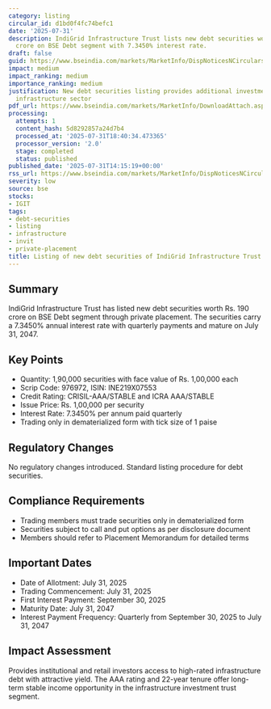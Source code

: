 ```yaml
---
category: listing
circular_id: d1bd0f4fc74befc1
date: '2025-07-31'
description: IndiGrid Infrastructure Trust lists new debt securities worth Rs. 190
  crore on BSE Debt segment with 7.3450% interest rate.
draft: false
guid: https://www.bseindia.com/markets/MarketInfo/DispNoticesNCirculars.aspx?Noticeid={71849610-3996-4EA8-9816-08566A8D7083}&noticeno=20250731-27&dt=07/31/2025&icount=27&totcount=60&flag=0
impact: medium
impact_ranking: medium
importance_ranking: medium
justification: New debt securities listing provides additional investment avenue in
  infrastructure sector
pdf_url: https://www.bseindia.com/markets/MarketInfo/DownloadAttach.aspx?id=20250731-27&attachedId=
processing:
  attempts: 1
  content_hash: 5d8292857a24d7b4
  processed_at: '2025-07-31T18:40:34.473365'
  processor_version: '2.0'
  stage: completed
  status: published
published_date: '2025-07-31T14:15:19+00:00'
rss_url: https://www.bseindia.com/markets/MarketInfo/DispNoticesNCirculars.aspx?Noticeid={71849610-3996-4EA8-9816-08566A8D7083}&noticeno=20250731-27&dt=07/31/2025&icount=27&totcount=60&flag=0
severity: low
source: bse
stocks:
- IGIT
tags:
- debt-securities
- listing
- infrastructure
- invit
- private-placement
title: Listing of new debt securities of IndiGrid Infrastructure Trust
---
```


## Summary

IndiGrid Infrastructure Trust has listed new debt securities worth Rs. 190 crore on BSE Debt segment through private placement. The securities carry a 7.3450% annual interest rate with quarterly payments and mature on July 31, 2047.

## Key Points

- Quantity: 1,90,000 securities with face value of Rs. 1,00,000 each
- Scrip Code: 976972, ISIN: INE219X07553
- Credit Rating: CRISIL-AAA/STABLE and ICRA AAA/STABLE
- Issue Price: Rs. 1,00,000 per security
- Interest Rate: 7.3450% per annum paid quarterly
- Trading only in dematerialized form with tick size of 1 paise

## Regulatory Changes

No regulatory changes introduced. Standard listing procedure for debt securities.

## Compliance Requirements

- Trading members must trade securities only in dematerialized form
- Securities subject to call and put options as per disclosure document
- Members should refer to Placement Memorandum for detailed terms

## Important Dates

- Date of Allotment: July 31, 2025
- Trading Commencement: July 31, 2025
- First Interest Payment: September 30, 2025
- Maturity Date: July 31, 2047
- Interest Payment Frequency: Quarterly from September 30, 2025 to July 31, 2047

## Impact Assessment

Provides institutional and retail investors access to high-rated infrastructure debt with attractive yield. The AAA rating and 22-year tenure offer long-term stable income opportunity in the infrastructure investment trust segment.